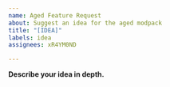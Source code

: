 ```yaml
---
name: Aged Feature Request
about: Suggest an idea for the aged modpack
title: "[IDEA]"
labels: idea
assignees: xR4YM0ND

---
```


**Describe your idea in depth.**
